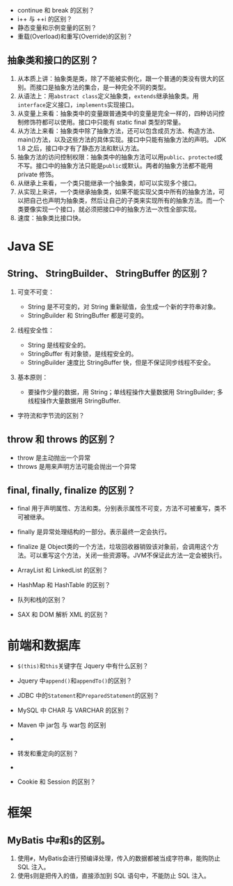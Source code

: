 - continue 和 break 的区别？
- i++ 与 ++i 的区别？
- 静态变量和示例变量的区别？
- 重载(Overload)和重写(Override)的区别？




## 抽象类和接口的区别？
1. 从本质上讲：抽象类是类，除了不能被实例化，跟一个普通的类没有很大的区别。而接口是抽象方法的集合，是一种完全不同的类型。
2. 从语法上：用`abstract class`定义抽象类，`extends`继承抽象类。用`interface`定义接口，`implements`实现接口。
3. 从变量上来看：抽象类中的变量跟普通类中的变量是完全一样的，四种访问控制修饰符都可以使用。接口中只能有 static final 类型的常量。
4. 从方法上来看：抽象类中除了抽象方法，还可以包含成员方法、构造方法、main()方法，以及这些方法的具体实现。接口中只能有抽象方法的声明。 JDK 1.8 之后，接口中才有了静态方法和默认方法。
5. 抽象方法的访问控制权限：抽象类中的抽象方法可以用`public`、`protected`或不写。接口中的抽象方法只能是`public`或默认。两者的抽象方法都不能用 private 修饰。
6. 从继承上来看，一个类只能继承一个抽象类，却可以实现多个接口。
7. 从实现上来讲，一个类继承抽象类，如果不能实现父类中所有的抽象方法，可以把自己也声明为抽象类，然后让自己的子类来实现所有的抽象方法。而一个类要像实现一个接口，就必须把接口中的抽象方法一次性全部实现。
8. 速度：抽象类比接口快。



# Java SE

## String、 StringBuilder、 StringBuffer 的区别？
1. 可变不可变：
    - String 是不可变的，对 String 重新赋值，会生成一个新的字符串对象。
    - StringBuilder 和 StringBuffer 都是可变的。

2. 线程安全性：
    - String 是线程安全的。
    - StringBuffer 有对象锁，是线程安全的。
    - StringBuilder 速度比 StringBuffer 快，但是不保证同步线程不安全。
3. 基本原则：
    - 要操作少量的数据，用 String；单线程操作大量数据用 StringBuilder; 多线程操作大量数据用 StringBuffer.

- 字符流和字节流的区别？

## throw 和 throws 的区别？
- throw 是主动抛出一个异常
- throws 是用来声明方法可能会抛出一个异常

## final, finally, finalize 的区别？
- final 用于声明属性、方法和类。分别表示属性不可变，方法不可被重写，类不可被继承。
- finally 是异常处理结构的一部分。表示最终一定会执行。
- finalize 是 Object类的一个方法，垃圾回收器销毁该对象前，会调用这个方法。可以重写这个方法，关闭一些资源等。JVM不保证此方法一定会被执行。








- ArrayList 和 LinkedList 的区别？


- HashMap 和 HashTable 的区别？
- 队列和栈的区别？
- SAX 和 DOM 解析 XML 的区别？


# 前端和数据库

- `$(this)`和`this`关键字在 Jquery 中有什么区别？
- Jquery 中`append()`和`appendTo()`的区别？
- JDBC 中的`Statement`和`PreparedStatement`的区别？


- MySQL 中 CHAR 与 VARCHAR 的区别？


- Maven 中 jar包 与 war包 的区别
- 
- 转发和重定向的区别？
- 
- Cookie 和 Session 的区别？


# 框架

## MyBatis 中`#`和`$`的区别。

1. 使用`#`，MyBatis会进行预编译处理，传入的数据都被当成字符串，能购防止 SQL 注入。
2. 使用`$`则是把传入的值，直接添加到 SQL 语句中，不能防止 SQL 注入。

